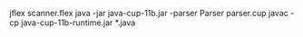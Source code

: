 jflex scanner.flex
java -jar java-cup-11b.jar -parser Parser parser.cup
javac -cp java-cup-11b-runtime.jar *.java
